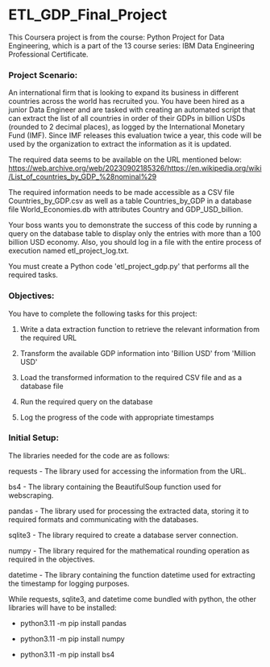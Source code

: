 # ETL_GDP_Final_Project

This Coursera project is from the course: Python Project for Data Engineering, which is a part of the 13 course series: IBM Data Engineering Professional Certificate.

### Project Scenario:
An international firm that is looking to expand its business in different countries across the world has recruited you. You have been hired as a junior Data Engineer and are tasked with creating an automated script that can extract the list of all countries in order of their GDPs in billion USDs (rounded to 2 decimal places), as logged by the International Monetary Fund (IMF). Since IMF releases this evaluation twice a year, this code will be used by the organization to extract the information as it is updated.

The required data seems to be available on the URL mentioned below:
https://web.archive.org/web/20230902185326/https://en.wikipedia.org/wiki/List_of_countries_by_GDP_%28nominal%29

The required information needs to be made accessible as a CSV file Countries_by_GDP.csv as well as a table Countries_by_GDP in a database file World_Economies.db with attributes Country and GDP_USD_billion.

Your boss wants you to demonstrate the success of this code by running a query on the database table to display only the entries with more than a 100 billion USD economy. Also, you should log in a file with the entire process of execution named etl_project_log.txt.

You must create a Python code 'etl_project_gdp.py' that performs all the required tasks.

### Objectives:
You have to complete the following tasks for this project:

1) Write a data extraction function to retrieve the relevant information from the required URL

2) Transform the available GDP information into 'Billion USD' from 'Million USD'

3) Load the transformed information to the required CSV file and as a database file

4) Run the required query on the database

5) Log the progress of the code with appropriate timestamps

### Initial Setup:
The libraries needed for the code are as follows:

requests - The library used for accessing the information from the URL.

bs4 - The library containing the BeautifulSoup function used for webscraping.

pandas - The library used for processing the extracted data, storing it to required formats and communicating with the databases.

sqlite3 - The library required to create a database server connection.

numpy - The library required for the mathematical rounding operation as required in the objectives.

datetime - The library containing the function datetime used for extracting the timestamp for logging purposes.

While requests, sqlite3, and datetime come bundled with python, the other libraries will have to be installed:

- python3.11 -m pip install pandas

- python3.11 -m pip install numpy

- python3.11 -m pip install bs4
